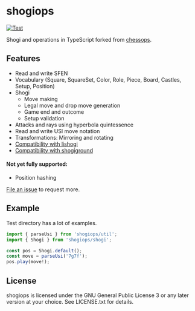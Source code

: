 # shogiops

[![Test](https://github.com/WandererXII/shogiops/workflows/Test/badge.svg)](https://github.com/WandererXII/shogiops/actions)

Shogi and operations in TypeScript forked from [chessops](https://github.com/niklasf/chessops).

## Features

- Read and write SFEN
- Vocabulary (Square, SquareSet, Color, Role, Piece, Board, Castles, Setup,
  Position)
- Shogi
  - Move making
  - Legal move and drop move generation
  - Game end and outcome
  - Setup validation
- Attacks and rays using hyperbola quintessence
- Read and write USI move notation
- Transformations: Mirroring and rotating
- [Compatibility with lishogi](https://lishogi.org)
- [Compatibility with shogiground](https://github.com/WandererXII/shogiground)

#### Not yet fully supported:

- Position hashing

[File an issue](https://github.com/WandererXII/shogiops/issues/new) to request more.

## Example

Test directory has a lot of examples.

```javascript
import { parseUsi } from 'shogiops/util';
import { Shogi } from 'shogiops/shogi';

const pos = Shogi.default();
const move = parseUsi('7g7f');
pos.play(move!);
```

## License

shogiops is licensed under the GNU General Public License 3 or any later
version at your choice. See LICENSE.txt for details.
